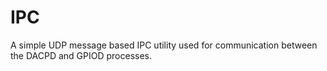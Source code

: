 # IPC

A simple UDP message based IPC utility used for communication between
the DACPD and GPIOD processes.

